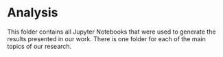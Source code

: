 # Analysis

This folder contains all Jupyter Notebooks that were used to generate the results presented in our work. There is one folder for each of the main topics of our research.
